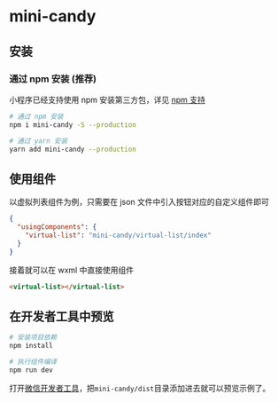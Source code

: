 # mini-candy

## 安装

### 通过 npm 安装 (推荐)

小程序已经支持使用 npm 安装第三方包，详见 [npm 支持](https://developers.weixin.qq.com/miniprogram/dev/devtools/npm.html?search-key=npm)

```bash
# 通过 npm 安装
npm i mini-candy -S --production

# 通过 yarn 安装
yarn add mini-candy --production
```

## 使用组件

以虚拟列表组件为例，只需要在 json 文件中引入按钮对应的自定义组件即可

```json
{
  "usingComponents": {
    "virtual-list": "mini-candy/virtual-list/index"
  }
}
```

接着就可以在 wxml 中直接使用组件

```html
<virtual-list></virtual-list>
```

## 在开发者工具中预览

```bash
# 安装项目依赖
npm install

# 执行组件编译
npm run dev
```

打开[微信开发者工具](https://developers.weixin.qq.com/miniprogram/dev/devtools/download.html)，把`mini-candy/dist`目录添加进去就可以预览示例了。

